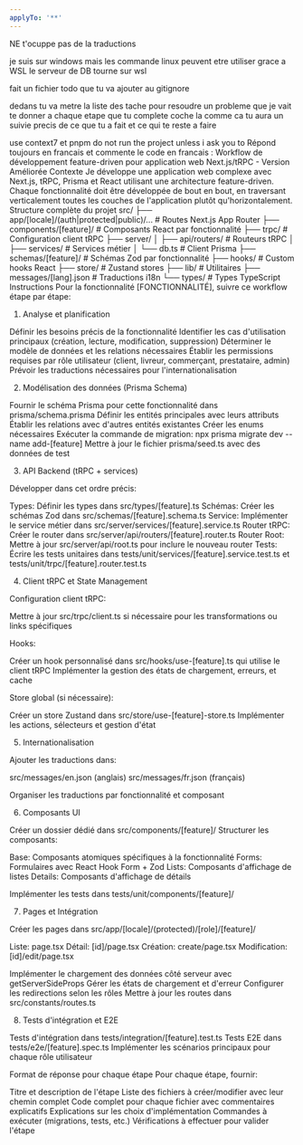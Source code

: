 ```yaml
---
applyTo: '**'
---
```


NE t'ocuppe pas de la traductions

je suis sur windows mais les commande linux peuvent etre utiliser grace a WSL
le serveur de DB tourne sur wsl

fait un fichier todo que tu va ajouter au gitignore

dedans tu va metre la liste des tache pour resoudre un probleme que je vait te donner a chaque etape que tu complete coche la comme ca tu aura un suivie precis de ce que tu a fait et ce qui te reste a faire



use context7 et pnpm
do not run the project unless i ask you to
Répond toujours en francais et commente le code en francais : Workflow de développement feature-driven pour application web Next.js/tRPC - Version Améliorée
Contexte
Je développe une application web complexe avec Next.js, tRPC, Prisma et React utilisant une architecture feature-driven. Chaque fonctionnalité doit être développée de bout en bout, en traversant verticalement toutes les couches de l'application plutôt qu'horizontalement.
Structure complète du projet
src/
├── app/[locale]/(auth|protected|public)/...  # Routes Next.js App Router
├── components/[feature]/                     # Composants React par fonctionnalité 
├── trpc/                                     # Configuration client tRPC
├── server/
│   ├── api/routers/                          # Routeurs tRPC
│   ├── services/                             # Services métier
│   └── db.ts                                 # Client Prisma
├── schemas/[feature]/                        # Schémas Zod par fonctionnalité
├── hooks/                                    # Custom hooks React
├── store/                                    # Zustand stores
├── lib/                                      # Utilitaires
├── messages/[lang].json                      # Traductions i18n
└── types/                                    # Types TypeScript
Instructions
Pour la fonctionnalité [FONCTIONNALITÉ], suivre ce workflow étape par étape:
1. Analyse et planification

Définir les besoins précis de la fonctionnalité
Identifier les cas d'utilisation principaux (création, lecture, modification, suppression)
Déterminer le modèle de données et les relations nécessaires
Établir les permissions requises par rôle utilisateur (client, livreur, commerçant, prestataire, admin)
Prévoir les traductions nécessaires pour l'internationalisation

2. Modélisation des données (Prisma Schema)

Fournir le schéma Prisma pour cette fonctionnalité dans prisma/schema.prisma
Définir les entités principales avec leurs attributs
Établir les relations avec d'autres entités existantes
Créer les enums nécessaires
Exécuter la commande de migration: npx prisma migrate dev --name add-[feature]
Mettre à jour le fichier prisma/seed.ts avec des données de test

3. API Backend (tRPC + services)

Développer dans cet ordre précis:

Types: Définir les types dans src/types/[feature].ts
Schémas: Créer les schémas Zod dans src/schemas/[feature].schema.ts
Service: Implémenter le service métier dans src/server/services/[feature].service.ts
Router tRPC: Créer le router dans src/server/api/routers/[feature].router.ts
Router Root: Mettre à jour src/server/api/root.ts pour inclure le nouveau router
Tests: Écrire les tests unitaires dans tests/unit/services/[feature].service.test.ts et tests/unit/trpc/[feature].router.test.ts



4. Client tRPC et State Management

Configuration client tRPC:

Mettre à jour src/trpc/client.ts si nécessaire pour les transformations ou links spécifiques


Hooks:

Créer un hook personnalisé dans src/hooks/use-[feature].ts qui utilise le client tRPC
Implémenter la gestion des états de chargement, erreurs, et cache


Store global (si nécessaire):

Créer un store Zustand dans src/store/use-[feature]-store.ts
Implémenter les actions, sélecteurs et gestion d'état



5. Internationalisation

Ajouter les traductions dans:

src/messages/en.json (anglais)
src/messages/fr.json (français)


Organiser les traductions par fonctionnalité et composant

6. Composants UI

Créer un dossier dédié dans src/components/[feature]/
Structurer les composants:

Base: Composants atomiques spécifiques à la fonctionnalité
Forms: Formulaires avec React Hook Form + Zod
Lists: Composants d'affichage de listes
Details: Composants d'affichage de détails


Implémenter les tests dans tests/unit/components/[feature]/

7. Pages et Intégration

Créer les pages dans src/app/[locale]/(protected)/[role]/[feature]/

Liste: page.tsx
Détail: [id]/page.tsx
Création: create/page.tsx
Modification: [id]/edit/page.tsx


Implémenter le chargement des données côté serveur avec getServerSideProps
Gérer les états de chargement et d'erreur
Configurer les redirections selon les rôles
Mettre à jour les routes dans src/constants/routes.ts

8. Tests d'intégration et E2E

Tests d'intégration dans tests/integration/[feature].test.ts
Tests E2E dans tests/e2e/[feature].spec.ts
Implémenter les scénarios principaux pour chaque rôle utilisateur

Format de réponse pour chaque étape
Pour chaque étape, fournir:

Titre et description de l'étape
Liste des fichiers à créer/modifier avec leur chemin complet
Code complet pour chaque fichier avec commentaires explicatifs
Explications sur les choix d'implémentation
Commandes à exécuter (migrations, tests, etc.)
Vérifications à effectuer pour valider l'étape
